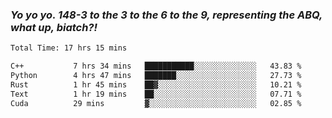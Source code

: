 ### ***Yo yo yo. 148-3 to the 3 to the 6 to the 9, representing the ABQ, what up, biatch?!***

<!--START_SECTION:waka-->

```txt
Total Time: 17 hrs 15 mins

C++           7 hrs 34 mins   ███████████░░░░░░░░░░░░░░   43.83 %
Python        4 hrs 47 mins   ███████░░░░░░░░░░░░░░░░░░   27.73 %
Rust          1 hr 45 mins    ██▓░░░░░░░░░░░░░░░░░░░░░░   10.21 %
Text          1 hr 19 mins    ██░░░░░░░░░░░░░░░░░░░░░░░   07.71 %
Cuda          29 mins         ▓░░░░░░░░░░░░░░░░░░░░░░░░   02.85 %
```

<!--END_SECTION:waka-->

<!--
**AJMC2002/AJMC2002** is a ✨ _special_ ✨ repository because its `README.md` (this file) appears on your GitHub profile.

Here are some ideas to get you started:

- 🔭 I’m currently working on ...
- 🌱 I’m currently learning ...
- 👯 I’m looking to collaborate on ...
- 🤔 I’m looking for help with ...
- 💬 Ask me about ...
- 📫 How to reach me: ...
- 😄 Pronouns: ...
- ⚡ Fun fact: ...
-->
